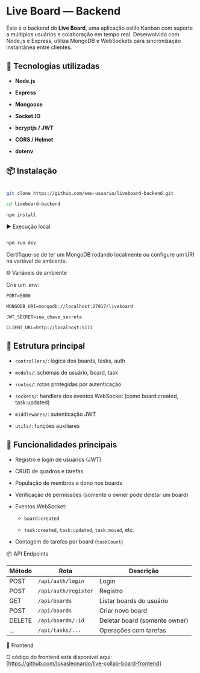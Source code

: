 
# Live Board — Backend 

Este é o backend do **Live Board**, uma aplicação estilo Kanban com suporte a múltiplos usuários e colaboração em tempo real. Desenvolvido com Node.js e Express, utiliza MongoDB e WebSockets para sincronização instantânea entre clientes.

## 🚀 Tecnologias utilizadas

- **Node.js**

- **Express**

- **Mongoose**

- **Socket.IO**

- **bcryptjs / JWT**

- **CORS / Helmet**

- **dotenv**

  

## 📦 Instalação

  

```bash

git clone https://github.com/seu-usuario/liveboard-backend.git

cd liveboard-backend

npm install
```
  

▶️ Execução local
  
```bash

npm run dev

```
  
Certifique-se de ter um MongoDB rodando localmente ou configure um URI na variável de ambiente.

🌐 Variáveis de ambiente

Crie um .env:

```.env
PORT=5000

MONGODB_URI=mongodb://localhost:27017/liveboard

JWT_SECRET=sua_chave_secreta

CLIENT_URL=http://localhost:5173

```
  

## 🧩 Estrutura principal

- `controllers/`: lógica dos boards, tasks, auth
    
- `models/`: schemas de usuário, board, task
    
- `routes/`: rotas protegidas por autenticação
    
- `sockets/`: handlers dos eventos WebSocket (como board:created, task:updated)
    
- `middlewares/`: autenticação JWT
    
- `utils/`: funções auxiliares
    

## 🔐 Funcionalidades principais

- Registro e login de usuários (JWT)
    
- CRUD de quadros e tarefas
    
- População de membros e dono nos boards
    
- Verificação de permissões (somente o owner pode deletar um board)
    
- Eventos WebSocket:
    
    - `board:created`
        
    - `task:created`, `task:updated`, `task:moved`, etc.
        
- Contagem de tarefas por board (`taskCount`)


📦 API Endpoints

|Método|Rota|Descrição|
|---|---|---|
|POST|`/api/auth/login`|Login|
|POST|`/api/auth/register`|Registro|
|GET|`/api/boards`|Listar boards do usuário|
|POST|`/api/boards`|Criar novo board|
|DELETE|`/api/boards/:id`|Deletar board (somente owner)|
|...|`/api/tasks/...`|Operações com tarefas|


🔗 Frontend

  

O código do frontend está disponível aqui: [https://github.com/lukasleonardo/live-collab-board-frontend]